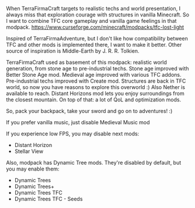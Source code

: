 When TerraFirmaCraft targets to realistic techs and world presentation, I always miss that exploration courage with structures in vanilla Minecraft. So I want to combine TFC core gameplay and vanilla game feelings in that modpack.
https://www.curseforge.com/minecraft/modpacks/tfc-lost-light

Inspired of TerraFirmaAdventure, but I don't like how compatibility between TFC and other mods is implemented there, I want to make it better.
Other source of inspiration is Middle-Earth by J. R. R. Tolkien.

TerraFirmaCraft used as basement of this modpack: realistic world generation, from stone age to pre-industrial techs.
Stone age improved with Better Stone Age mod.
Medieval age improved with various TFC addons.
Pre-industrial techs improved with Create mod.
Structures are back in TFC world, so now you have reasons to explore this overworld :)
Also Nether is available to reach.
Distant Horizons mod lets you enjoy surroundings from the closest mountain.
On top of that: a lot of QoL and optimization mods.

So, pack your backpack, take your sword and go on to adventures! :)

If you prefer vanilla music, just disable Medieval Music mod

If you experience low FPS, you may disable next mods:
- Distant Horizon
- Stellar View

Also, modpack has Dynamic Tree mods.
They're disabled by default, but you may enable them:
- Dynamic Trees
- Dynamic Trees+
- Dynamic Trees TFC
- Dynamic Trees TFC - Seeds